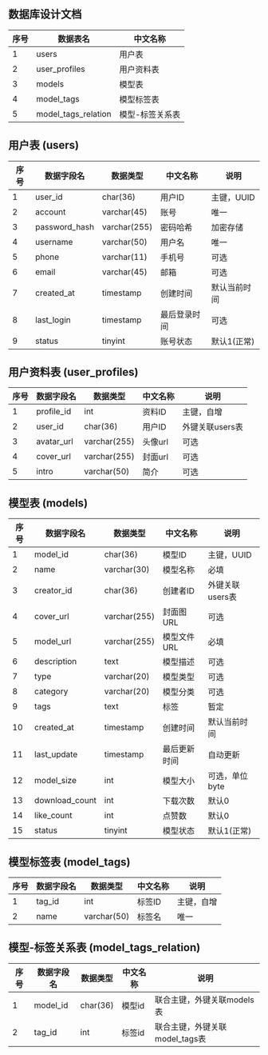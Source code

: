 ## 数据库设计文档

| 序号 | 数据表名            | 中文名称 |
| --- | ------------------- | ----------- |
|  1  | users               | 用户表 |
|  2  | user_profiles       | 用户资料表 |
|  3  | models              | 模型表 |
|  4  | model_tags          | 模型标签表     |
|  5  | model_tags_relation | 模型-标签关系表 |

## 用户表 (users)

| 序号 | 数据字段名 | 数据类型 | 中文名称 | 说明 |
| --- | ------------- | ------------ | ----------- | --- |
|  1  | user_id       | char(36)     | 用户ID       | 主键，UUID |
|  2  | account       | varchar(45)  | 账号         | 唯一 |
|  3  | password_hash | varchar(255) | 密码哈希     | 加密存储 |
|  4  | username      | varchar(50)  | 用户名       | 唯一 |
|  5  | phone         | varchar(11)  | 手机号       | 可选 |
|  6  | email         | varchar(45)  | 邮箱         | 可选 |
|  7  | created_at    | timestamp    | 创建时间     | 默认当前时间 |
|  8  | last_login    | timestamp    | 最后登录时间 | 可选 |
|  9  | status        | tinyint      | 账号状态     | 默认1(正常) |

## 用户资料表 (user_profiles)

| 序号 | 数据字段名 | 数据类型 | 中文名称 | 说明 |
| --- | ---------- | ------------ | --------- | --- |
|  1  | profile_id | int          | 资料ID    | 主键，自增 |
|  2  | user_id    | char(36)     | 用户ID    | 外键关联users表 |
|  3  | avatar_url | varchar(255) | 头像url   | 可选 |
|  4  | cover_url  | varchar(255) | 封面url   | 可选 |
|  5  | intro      | varchar(50)  | 简介      | 可选 |

## 模型表 (models)

| 序号 | 数据字段名 | 数据类型 | 中文名称 | 说明 |
| --- | -------------- | ------------ | ----------- | --- |
|  1  | model_id       | char(36)     | 模型ID       | 主键，UUID |
|  2  | name           | varchar(30)  | 模型名称     | 必填 |
|  3  | creator_id     | char(36)     | 创建者ID     | 外键关联users表 |
|  4  | cover_url      | varchar(255) | 封面图URL    | 可选 |
|  5  | model_url      | varchar(255) | 模型文件URL  | 必填 |
|  6  | description    | text         | 模型描述     | 可选 |
|  7  | type           | varchar(20)  | 模型类型     | 可选 |
|  8  | category       | varchar(20)  | 模型分类     | 可选 |
|  9  | tags           | text         | 标签         | 暂定 |
|  10 | created_at     | timestamp    | 创建时间     | 默认当前时间 |
|  11 | last_update    | timestamp    | 最后更新时间 | 自动更新 |
|  12 | model_size     | int          | 模型大小     | 可选，单位byte |
|  13 | download_count | int          | 下载次数     | 默认0 |
|  14 | like_count     | int          | 点赞数       | 默认0 |
|  15 | status         | tinyint      | 模型状态     | 默认1(正常) |

## 模型标签表 (model_tags)

| 序号 | 数据字段名 | 数据类型 | 中文名称 | 说明 |
| --- | ------ | ----------- | ------ | --- |
|  1  | tag_id | int         | 标签ID | 主键，自增 |
|  2  | name   | varchar(50) | 标签名 | 唯一 |

## 模型-标签关系表 (model_tags_relation)

| 序号 | 数据字段名 | 数据类型 | 中文名称 | 说明 |
| --- | -------- | -------- | ------ | ------------------------ |
|  1  | model_id | char(36) | 模型id | 联合主键，外键关联models表 |
|  2  | tag_id   | int      | 标签id | 联合主键，外键关联model_tags表 |
